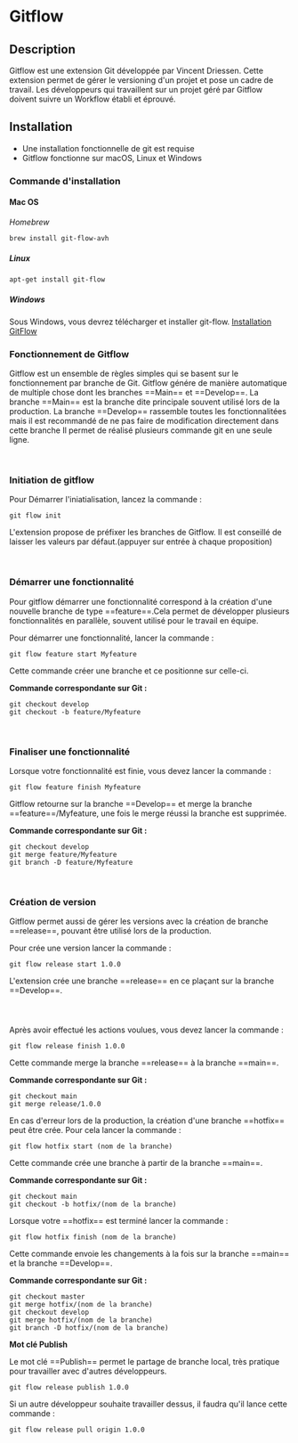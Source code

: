 # Gitflow

## Description

Gitflow est une extension Git développée par Vincent Driessen.
Cette extension permet de gérer le versioning d'un projet et pose un cadre de travail.
Les développeurs qui travaillent sur un projet géré par Gitflow doivent suivre un Workflow établi et éprouvé.

## Installation

- Une installation fonctionnelle de git est requise
- Gitflow fonctionne sur macOS, Linux et Windows

### Commande d'installation

#### Mac OS

_Homebrew_

```
brew install git-flow-avh
```

##### Linux

```
apt-get install git-flow
```

##### Windows

Sous Windows, vous devrez télécharger et installer git-flow.
[Installation GitFlow](https://git-scm.com/download/win)

### Fonctionnement de Gitflow

Gitflow est un ensemble de règles simples qui se basent sur le fonctionnement par branche de Git.
Gitflow génére de manière automatique de multiple chose dont les branches ==Main== et ==Develop==.
La branche ==Main== est la branche dite principale souvent utilisé lors de la production.
La branche ==Develop== rassemble toutes les fonctionnalitées mais il est recommandé de ne pas faire de modification directement dans cette branche
Il permet de réalisé plusieurs commande git en une seule ligne.

</br>

### Initiation de gitflow

Pour Démarrer l'iniatialisation, lancez la commande :

```
git flow init
```

L'extension propose de préfixer les branches de Gitflow. Il est conseillé de laisser les valeurs par défaut.(appuyer sur entrée à chaque proposition)

</br>

### Démarrer une fonctionnalité

Pour gitflow démarrer une fonctionnalité correspond à la création d'une nouvelle branche de type ==feature==.Cela permet de développer plusieurs fonctionnalités en parallèle, souvent utilisé pour le travail en équipe.

Pour démarrer une fonctionnalité, lancer la commande :

```
git flow feature start Myfeature
```

Cette commande créer une branche et ce positionne sur celle-ci.

**Commande correspondante sur Git :**

```
git checkout develop
git checkout -b feature/Myfeature
```

</br>

### Finaliser une fonctionnalité

Lorsque votre fonctionnalité est finie, vous devez lancer la commande :

```
git flow feature finish Myfeature
```

Gitflow retourne sur la branche ==Develop== et merge la branche ==feature==/Myfeature, une fois le merge réussi la branche est supprimée.

**Commande correspondante sur Git :**

```
git checkout develop
git merge feature/Myfeature
git branch -D feature/Myfeature
```

</br>

### Création de version

Gitflow permet aussi de gérer les versions avec la création de branche ==release==, pouvant être utilisé lors de la production.

Pour crée une version lancer la commande :

```
git flow release start 1.0.0
```

L'extension crée une branche ==release== en ce plaçant sur la branche ==Develop==.

</br>

###

Après avoir effectué les actions voulues, vous devez lancer la commande :

```
git flow release finish 1.0.0
```

Cette commande merge la branche ==release== à la branche ==main==.

**Commande correspondante sur Git :**

```
git checkout main
git merge release/1.0.0
```

En cas d'erreur lors de la production, la création d'une branche ==hotfix== peut être crée.
Pour cela lancer la commande :

```
git flow hotfix start (nom de la branche)
```

Cette commande crée une branche à partir de la branche ==main==.

**Commande correspondante sur Git :**

```
git checkout main
git checkout -b hotfix/(nom de la branche)
```

Lorsque votre ==hotfix== est terminé lancer la commande :

```
git flow hotfix finish (nom de la branche)
```

Cette commande envoie les changements à la fois sur la branche ==main== et la branche ==Develop==.

**Commande correspondante sur Git :**

```
git checkout master
git merge hotfix/(nom de la branche)
git checkout develop
git merge hotfix/(nom de la branche)
git branch -D hotfix/(nom de la branche)
```

**Mot clé Publish**

Le mot clé ==Publish== permet le partage de branche local, très pratique pour travailler avec d'autres développeurs.

```
git flow release publish 1.0.0
```

Si un autre développeur souhaite travailler dessus, il faudra qu'il lance cette commande :

```
git flow release pull origin 1.0.0
```
